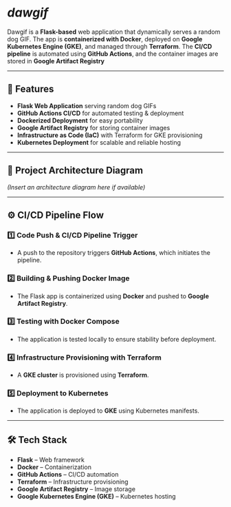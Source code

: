 # *dawgif*

Dawgif is a **Flask-based** web application that dynamically serves a random dog GIF. The app is **containerized with Docker**, deployed on **Google Kubernetes Engine (GKE)**, and managed through **Terraform**. The **CI/CD pipeline** is automated using **GitHub Actions**, and the container images are stored in **Google Artifact Registry**

---

## 🚀 Features

- **Flask Web Application** serving random dog GIFs  
- **GitHub Actions CI/CD** for automated testing & deployment  
- **Dockerized Deployment** for easy portability  
- **Google Artifact Registry** for storing container images  
- **Infrastructure as Code (IaC)** with Terraform for GKE provisioning  
- **Kubernetes Deployment** for scalable and reliable hosting  

---

## 📌 Project Architecture Diagram

*(Insert an architecture diagram here if available)*  

---

## ⚙️ CI/CD Pipeline Flow  

### 1️⃣ Code Push & CI/CD Pipeline Trigger  
- A push to the repository triggers **GitHub Actions**, which initiates the pipeline.  

### 2️⃣ Building & Pushing Docker Image  
- The Flask app is containerized using **Docker** and pushed to **Google Artifact Registry**.  

### 3️⃣ Testing with Docker Compose  
- The application is tested locally to ensure stability before deployment.  

### 4️⃣ Infrastructure Provisioning with Terraform  
- A **GKE cluster** is provisioned using **Terraform**.  

### 5️⃣ Deployment to Kubernetes  
- The application is deployed to **GKE** using Kubernetes manifests.  

---

## 🛠️ Tech Stack  

- **Flask** – Web framework  
- **Docker** – Containerization  
- **GitHub Actions** – CI/CD automation  
- **Terraform** – Infrastructure provisioning  
- **Google Artifact Registry** – Image storage  
- **Google Kubernetes Engine (GKE)** – Kubernetes hosting  
